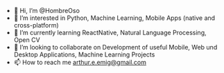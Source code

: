 - 👋 Hi, I’m @HombreOso
- 👀 I’m interested in Python, Machine Learning, Mobile Apps (native and cross-platform)
- 🌱 I’m currently learning ReactNative, Natural Language Processing, Open CV
- 💞️ I’m looking to collaborate on Development of useful Mobile, Web und Desktop Applications, Machine Learning Projects
- 📫 How to reach me arthur.e.emig@gmail.com

<!---
HombreOso/HombreOso is a ✨ special ✨ repository because its `README.md` (this file) appears on your GitHub profile.
You can click the Preview link to take a look at your changes.
--->
